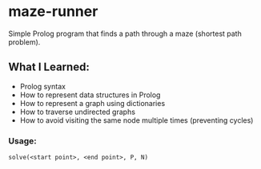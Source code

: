 # maze-runner
Simple Prolog program that finds a path through a maze (shortest path problem).

## What I Learned:
- Prolog syntax
- How to represent data structures in Prolog
- How to represent a graph using dictionaries
- How to traverse undirected graphs
- How to avoid visiting the same node multiple times (preventing cycles)

### Usage: 
`solve(<start point>, <end point>, P, N)`
